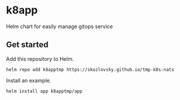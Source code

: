 # k8app
Helm chart for easily manage gitops service

## Get started

Add this repository to Helm.

```
helm repo add k8apptmp https://skozlovsky.github.io/tmp-k8s-nats
```

Install an example.

```
helm install app k8apptmp/app
```

## 